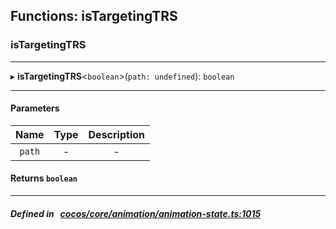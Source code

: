 ## Functions: isTargetingTRS

### isTargetingTRS


___
▸ **isTargetingTRS**<`boolean`\>(`path: undefined`): `boolean`
___


#### Parameters

| Name | Type | Description |
| :------: | :------: | :------: |
| `path` | - | - |

#### Returns `boolean` 
___


##### Defined in &nbsp;   [cocos/core/animation/animation-state.ts:1015](https://github.com/cocos-creator/engine/blob/c7bf6b8a9/cocos/core/animation/animation-state.ts#L1015)&nbsp;
